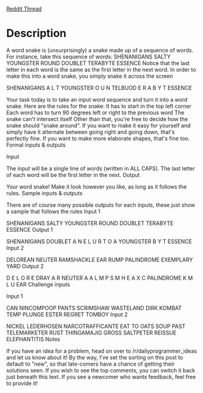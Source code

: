 [ Reddit Thread ](https://www.reddit.com/r/dailyprogrammer/comments/3bi5na/20150629_challenge_221_easy_word_snake/)

# Description

A word snake is (unsurprisingly) a snake made up of a sequence of words.
For instance, take this sequence of words:
SHENANIGANS SALTY YOUNGSTER ROUND DOUBLET TERABYTE ESSENCE
Notice that the last letter in each word is the same as the first letter in the next word. In order to make this into a word snake, you simply snake it across the screen

SHENANIGANS
          A
          L
          T
          YOUNGSTER
                  O
                  U
                  N
            TELBUOD
            E
            R
            A
            B
            Y
            T
            ESSENCE

Your task today is to take an input word sequence and turn it into a word snake. Here are the rules for the snake:
It has to start in the top left corner
Each word has to turn 90 degrees left or right to the previous word
The snake can't intersect itself
Other than that, you're free to decide how the snake should "snake around". If you want to make it easy for yourself and simply have it alternate between going right and going down, that's perfectly fine. If you want to make more elaborate shapes, that's fine too.
Formal inputs & outputs

Input

The input will be a single line of words (written in ALL CAPS). The last letter of each word will be the first letter in the next.
Output

Your word snake! Make it look however you like, as long as it follows the rules.
Sample inputs & outputs

There are of course many possible outputs for each inputs, these just show a sample that follows the rules
Input 1

SHENANIGANS SALTY YOUNGSTER ROUND DOUBLET TERABYTE ESSENCE
Output 1

SHENANIGANS       DOUBLET
          A       N     E
          L       U     R
          T       O     A
          YOUNGSTER     B
                        Y
                        T
                        ESSENCE
Input 2

DELOREAN NEUTER RAMSHACKLE EAR RUMP PALINDROME EXEMPLARY YARD
Output 2

D
E
L
O
R
E            DRAY
A               R
NEUTER          A
     A          L
     M          P
     S          M
     H          E
     A          X
     C PALINDROME
     K M
     L U
     EAR
Challenge inputs

Input 1

CAN NINCOMPOOP PANTS SCRIMSHAW WASTELAND DIRK KOMBAT TEMP PLUNGE ESTER REGRET TOMBOY
Input 2

NICKEL LEDERHOSEN NARCOTRAFFICANTE EAT TO OATS SOUP PAST TELEMARKETER RUST THINGAMAJIG GROSS SALTPETER REISSUE ELEPHANTITIS
Notes

If you have an idea for a problem, head on over to /r/dailyprogrammer_ideas and let us know about it!
By the way, I've set the sorting on this post to default to "new", so that late-comers have a chance of getting their solutions seen. If you wish to see the top comments, you can switch it back just beneath this text. If you see a newcomer who wants feedback, feel free to provide it!
